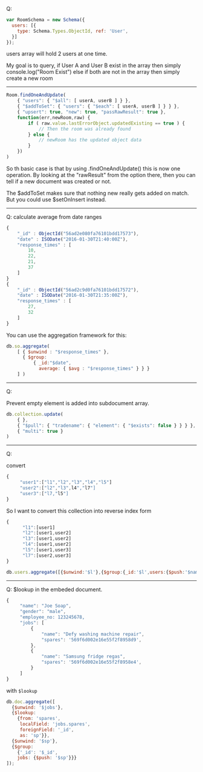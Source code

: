 Q: 

```js
var RoomSchema = new Schema({
  users: [{
    type: Schema.Types.ObjectId, ref: 'User',
  }]
});
```

users array will hold 2 users at one time.

My goal is to query,
if User A and User B exist in the array then simply console.log("Room Exist") else if both are not in the array then simply 
create a new room

--------------------------------------------

```js
Room.findOneAndUpdate(
    { "users": { "$all": [ userA, userB ] } },
    { "$addToSet": { "users": { "$each": [ userA, userB ] } } },
    { "upsert": true, "new": true, "passRawResult": true },
    function(err,newRoom,raw) {
        if ( raw.value.lastErrorObject.updatedExisting == true ) {
            // Then the room was already found
        } else {
            // newRoom has the updated object data
        }
    })
)
```

So th basic case is that by using .findOneAndUpdate() this is now one operation. By looking at the "rawResult" from the option there,
then you can tell if a new document was created or not.

The $addToSet makes sure that nothing new really gets added on match. But you could use $setOnInsert instead.

-----------------------------------------

Q: calculate average from date ranges

```js
{
    "_id" : ObjectId("56ad2e080fa76101bdd17573"),
    "date" : ISODate("2016-01-30T21:40:00Z"),
    "response_times" : [
        10,
        22,
        21,
        37
    ]
}
{
    "_id" : ObjectId("56ad2c9d0fa76101bdd17572"),
    "date" : ISODate("2016-01-30T21:35:00Z"),
    "response_times" : [
        27,
        32
    ]
}
```

You can use the aggregation framework for this:

```js
db.so.aggregate( 
    [ { $unwind : "$response_times" }, 
      { $group: 
          { _id:"$date", 
            average: { $avg : "$response_times" } } } 
    ] )
```

------------------------------

Q:

 Prevent empty element is added into subdocument array.

```js 
db.collection.update(
    { },
    { "$pull": { "tradename": { "element": { "$exists": false } } } },
    { "multi": true }
)
```

----------------------------------------

Q:

convert 

```js
{
     "user1":["l1","l2","l3","l4","l5"]
     "user2":["l2","l3",l4","l7"]
     "user3":["l7,"l5"]
}
```

So I want to convert this collection into reverse index form

```js
{
      "l1":[user1]
      "l2":[user1,user2]
      "l3":[user1,user2]
      "l4":[user1,user2]
      "l5":[user1,user3]
      "l7":[user2,user3]
}
```

```js
db.users.aggregate([{$unwind:'$l'},{$group:{_id:'$l',users:{$push:'$name'}}}])
```

----------------------------------------------

Q: $lookup in the embeded document.

```js
{
     "name": "Joe Soap",
     "gender": "male",
     "employee_no: 123245678,
     "jobs": [
         {
             "name": "Defy washing machine repair",
             "spares": '569f6d002e16e55f2f8958d9',
         },
         {
             "name": "Samsung fridge regas",
             "spares": '569f6d002e16e55f2f8958e4',
         }
     ]
}
```

with `$lookup`

```js
db.doc.aggregate([
  {$unwind: '$jobs'}, 
  {$lookup: 
    {from: 'spares', 
     localField: 'jobs.spares', 
     foreignField: '_id', 
     as: 'sp'}}, 
  {$unwind: '$sp'}, 
  {$group: 
    {'_id': '$_id', 
    jobs: {$push: '$sp'}}}
]);
```
